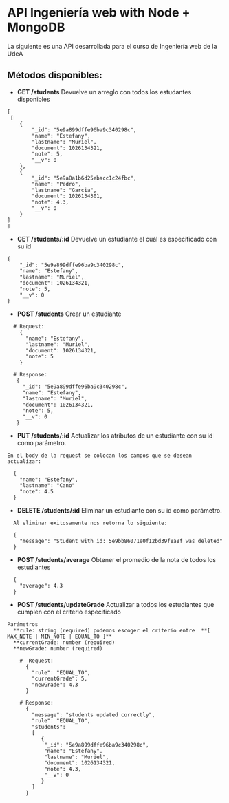 # API Ingeniería web with Node + MongoDB
La siguiente es una API desarrollada para el curso de Ingeniería web de la UdeA

## Métodos disponibles:

- **GET /students** Devuelve un arreglo con todos los estudantes disponibles

```
[
 [
    {
        "_id": "5e9a899dffe96ba9c340298c",
        "name": "Estefany",
        "lastname": "Muriel",
        "document": 1026134321,
        "note": 5,
        "__v": 0
    },
    {
        "_id": "5e9a8a1b6d25ebacc1c24fbc",
        "name": "Pedro",
        "lastname": "Garcia",
        "document": 1026134301,
        "note": 4.3,
        "__v": 0
    }
]
]
```

- **GET /students/:id** Devuelve un estudiante el cuál es especificado con su id

```
{
    "_id": "5e9a899dffe96ba9c340298c",
    "name": "Estefany",
    "lastname": "Muriel",
    "document": 1026134321,
    "note": 5,
    "__v": 0
}
```

- **POST /students** Crear un estudiante

```
  # Request:
    {
      "name": "Estefany",
      "lastname": "Muriel",
      "document": 1026134321,
      "note": 5
    }

  # Response:
   {
     "_id": "5e9a899dffe96ba9c340298c",
     "name": "Estefany",
     "lastname": "Muriel",
     "document": 1026134321,
     "note": 5,
     "__v": 0
   }
```

- **PUT /students/:id** Actualizar los atributos de un estudiante con su id como parámetro.

```
En el body de la request se colocan los campos que se desean actualizar:

  {
    "name": "Estefany",
    "lastname": "Cano"
    "note": 4.5
  }
```

- **DELETE /students/:id** Eliminar un estudiante con su id como parámetro.

```
  Al eliminar exitosamente nos retorna lo siguiente:

  {
    "message": "Student with id: 5e9bb86071e0f12bd39f8a8f was deleted"
  }
```

- **POST /students/average** Obtener el promedio de la nota de todos los estudiantes

```
  {
    "average": 4.3
  }
```

- **POST /students/updateGrade** Actualizar a todos los estudiantes que cumplen con el criterio especificado

```
Parámetros
  **rule: string (required) podemos escoger el criterio entre  **[ MAX_NOTE | MIN_NOTE | EQUAL_TO ]**
  **currentGrade: number (required)
  **newGrade: number (required)

    #  Request:
      {
        "rule": "EQUAL_TO",
        "currentGrade": 5,
        "newGrade": 4.3
      }

    # Response: 
      {
        "message": "students updated correctly",
        "rule": "EQUAL_TO",
        "students": 
        [
           {
            "_id": "5e9a899dffe96ba9c340298c",
            "name": "Estefany",
            "lastname": "Muriel",
            "document": 1026134321,
            "note": 4.3,
            "__v": 0
           }
        ]
      }
```
